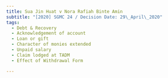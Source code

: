 ```yaml
---
title: Sua Jin Huat v Nora Rafiah Binte Amin
subtitle: "[2020] SGMC 24 / Decision Date: 29\_April\_2020"
tags:
  - Debt & Recovery
  - Acknowledgement of account
  - Loan or gift
  - Character of monies extended
  - Unpaid salary
  - Claim lodged at TADM
  - Effect of Withdrawal Form

---
```

